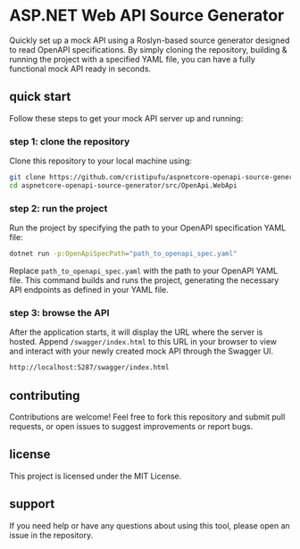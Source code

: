 # ASP.NET Web API Source Generator

Quickly set up a mock API using a Roslyn-based source generator designed to read OpenAPI specifications. By simply cloning the repository, building & running the project with a specified YAML file, you can have a fully functional mock API ready in seconds.

## quick start

Follow these steps to get your mock API server up and running:

### step 1: clone the repository

Clone this repository to your local machine using:

```bash
git clone https://github.com/cristipufu/aspnetcore-openapi-source-generator.git
cd aspnetcore-openapi-source-generator/src/OpenApi.WebApi
```
### step 2: run the project
Run the project by specifying the path to your OpenAPI specification YAML file:

```bash
dotnet run -p:OpenApiSpecPath="path_to_openapi_spec.yaml"
```

Replace `path_to_openapi_spec.yaml` with the path to your OpenAPI YAML file. This command builds and runs the project, generating the necessary API endpoints as defined in your YAML file.

### step 3: browse the API
After the application starts, it will display the URL where the server is hosted. Append `/swagger/index.html` to this URL in your browser to view and interact with your newly created mock API through the Swagger UI.
```bash
http://localhost:5287/swagger/index.html
```

## contributing
Contributions are welcome! Feel free to fork this repository and submit pull requests, or open issues to suggest improvements or report bugs.

## license
This project is licensed under the MIT License.

## support
If you need help or have any questions about using this tool, please open an issue in the repository.
